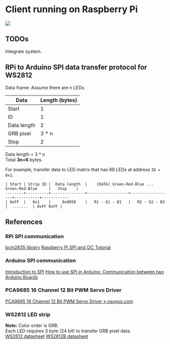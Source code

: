 # Client running on Raspberry Pi
<img src="https://img.shields.io/badge/platform-linux-lightgrey.svg">

## TODOs
Integrate system.

## RPi to Arduino SPI data transfer protocol for WS2812
Data frame:
Assume there are n LEDs.

| Data | Length (bytes) |
| ---- | ---- |
| Start | 1 |
| ID | 1 |
| Data length | 2 |
| GRB pixel | 3 * n |
| Stop | 2 |

Data length = 3 * n  
Total **3n+6** bytes.  

For example, transfer data to LED matrix that has 88 LEDs at address `ID = 0x1`.  
```
| Start | Strip ID |  Data length  |    (DATA) Green-Red-Blue ... Green-Red-Blue     |   Stop    |
--------+----------+---------------+------------------+------------------+-----------+------------
| 0xFF  |   0x1    |     0x0058    |   R1 - G1 - B1   |   R2 - G2 - B2   |  .......  | 0xFF 0xFF |
```

## References
### RPi SPI communication
[bcm2835 library](https://www.airspayce.com/mikem/bcm2835/index.html)
[Raspberry Pi SPI and I2C Tutorial](https://learn.sparkfun.com/tutorials/raspberry-pi-spi-and-i2c-tutorial/all)

### Arduino SPI communication
[Introduction to SPI](https://arduino.stackexchange.com/questions/16348/how-do-you-use-spi-on-an-arduino)
[How to use SPI in Arduino: Communication between two Arduino Boards](https://circuitdigest.com/microcontroller-projects/arduino-spi-communication-tutorial)

### PCA9685 16 Channel 12 Bit PWM Servo Driver
[PCA9685 16 Channel 12 Bit PWM Servo Driver « osoyoo.com](https://osoyoo.com/2017/07/18/pca9685-16-channel-12-bit-pwm-servo-driver/)

### WS2812 LED strip
**Note:** Color order is GRB.  
Each LED requires 3 byte (24 bit) to transfer GRB pixel data.  
[WS2812 datasheet](https://cdn-shop.adafruit.com/datasheets/WS2812.pdf)
[WS2812B datasheet](https://cdn-shop.adafruit.com/datasheets/WS2812B.pdf)
